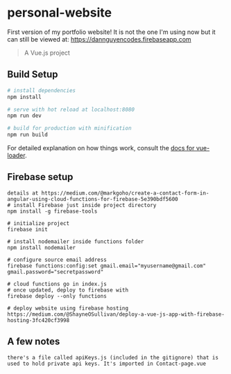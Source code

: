 # personal-website
First version of my portfolio website! It is not the one I'm using now but it can still be viewed
at: https://dannguyencodes.firebaseapp.com

> A Vue.js project

## Build Setup

``` bash
# install dependencies
npm install

# serve with hot reload at localhost:8080
npm run dev

# build for production with minification
npm run build
```

For detailed explanation on how things work, consult the [docs for vue-loader](http://vuejs.github.io/vue-loader).

## Firebase setup
```
details at https://medium.com/@markgoho/create-a-contact-form-in-angular-using-cloud-functions-for-firebase-5e390bdf5600
# install Firebase just inside project directory
npm install -g firebase-tools

# initialize project
firebase init

# install nodemailer inside functions folder
npm install nodemailer

# configure source email address
firebase functions:config:set gmail.email="myusername@gmail.com" gmail.password="secretpassword"

# cloud functions go in index.js 
# once updated, deploy to firebase with 
firebase deploy --only functions

# deploy website using firebase hosting
https://medium.com/@ShayneOSullivan/deploy-a-vue-js-app-with-firebase-hosting-3fc420cf3998
```

## A few notes
```
there's a file called apiKeys.js (included in the gitignore) that is used to hold private api keys. It's imported in Contact-page.vue
```
